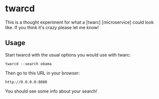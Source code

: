 # twarcd

This is a thought experiment for what a [twarc] [microservice] could look like.
If you think it's crazy please let me know!

## Usage

Start twarcd with the usual options you would use with twarc:

    twarcd --search obama 

Then go to this URL in your browser:

    http://0.0.0.0:8080 

You should see some info about your search!
